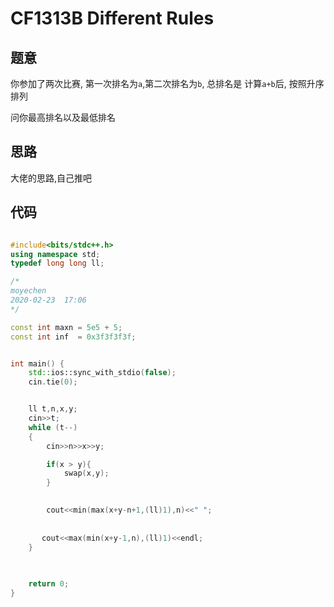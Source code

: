 #  CF1313B Different Rules




## 题意

你参加了两次比赛, 第一次排名为`a`,第二次排名为`b`, 总排名是    计算`a+b`后, 按照升序排列

问你最高排名以及最低排名


## 思路
大佬的思路,自己推吧

## 代码

```c++

#include<bits/stdc++.h>
using namespace std;
typedef long long ll;

/*
moyechen
2020-02-23  17:06
*/

const int maxn = 5e5 + 5;
const int inf  = 0x3f3f3f3f;


int main() {
    std::ios::sync_with_stdio(false);
    cin.tie(0);


    ll t,n,x,y;
    cin>>t;
    while (t--)
    {
        cin>>n>>x>>y;

        if(x > y){
            swap(x,y);
        }
        

        cout<<min(max(x+y-n+1,(ll)1),n)<<" ";
        
        
       cout<<max(min(x+y-1,n),(ll)1)<<endl;
    }
    

    
    return 0;
}

```